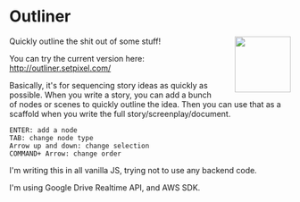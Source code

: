 Outliner
============

<img align="right" style="padding-left: 30px; width: 100px;" src="https://raw.githubusercontent.com/setpixel/outliner/master/chromestore/icon_256.png">

Quickly outline the shit out of some stuff!

You can try the current version here: http://outliner.setpixel.com/

Basically, it's for sequencing story ideas as quickly as possible. When you write a story, you can add a bunch of nodes or scenes to quickly outline the idea. Then you can use that as a scaffold when you write the full story/screenplay/document.

```
ENTER: add a node
TAB: change node type
Arrow up and down: change selection
COMMAND+ Arrow: change order
```

I'm writing this in all vanilla JS, trying not to use any backend code.


I'm using Google Drive Realtime API, and AWS SDK.